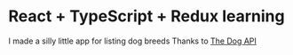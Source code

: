 # React + TypeScript + Redux learning

I made a silly little app for listing dog breeds
Thanks to [The Dog API](https://www.thedogapi.com/)
